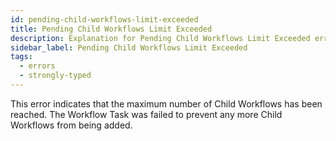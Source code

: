 ```yaml
---
id: pending-child-workflows-limit-exceeded
title: Pending Child Workflows Limit Exceeded
description: Explanation for Pending Child Workflows Limit Exceeded error message, and how to fix it.
sidebar_label: Pending Child Workflows Limit Exceeded
tags:
  - errors
  - strongly-typed
---
```


This error indicates that the maximum number of Child Workflows has been reached.
The Workflow Task was failed to prevent any more Child Workflows from being added.
